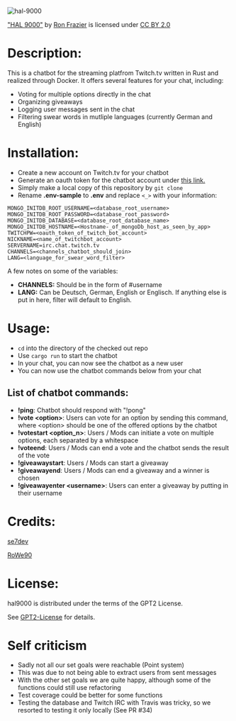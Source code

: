 ![hal-9000](https://live.staticflickr.com/1974/43234531050_c7a7f3ff1f.jpg)

["HAL 9000"](https://www.flickr.com/photos/tomronworldwide/43234531050) by [Ron Frazier](https://www.flickr.com/photos/tomronworldwide/) is licensed under [CC BY 2.0](https://creativecommons.org/licenses/by/2.0/#)
# Description: 
This is a chatbot for the streaming platfrom Twitch.tv written in Rust and realized through Docker.
It offers several features for your chat, including:
- Voting for multiple options directly in the chat
- Organizing giveaways
- Logging user messages sent in the chat
- Filtering swear words in mutliple languages (currently German and English)

# Installation: 
- Create a new account on Twitch.tv for your chatbot
- Generate an oauth token for the chatbot account under [this link.](https://twitchapps.com/tmi/)
- Simply make a local copy of this repository by ``` git clone ```
- Rename **.env-sample** to **.env** and replace ```<_>``` with your information:
```
MONGO_INITDB_ROOT_USERNAME=<database_root_username>
MONGO_INITDB_ROOT_PASSWORD=<database_root_password>
MONGO_INITDB_DATABASE=<database_root_database_name>
MONGO_INITDB_HOSTNAME=<Hostname-_of_mongoDb_host_as_seen_by_app>
TWITCHPW=<oauth_token_of_twitch_bot_account>
NICKNAME=<name_of_twitchbot_account>
SERVERNAME=irc.chat.twitch.tv
CHANNELS=<channels_chatbot_should_join>
LANG=<language_for_swear_word_filter>
```
A few notes on some of the variables:

- **CHANNELS:** Should be in the form of #username
- **LANG:** Can be Deutsch, German, English or Englisch. If anything else is put in here, filter will default to English.

# Usage: 
- ```cd``` into the directory of the checked out repo
- Use ```cargo run``` to start the chatbot
- In your chat, you can now see the chatbot as a new user
- You can now use the chatbot commands below from your chat

## List of chatbot commands:
- **!ping**: Chatbot should respond with "!pong"
- **!vote <option\>**: Users can vote for an option by sending this command, where <option\> should be one of the offered options by the chatbot
- **!votestart <option_n\>**: Users / Mods can initiate a vote on multiple options, each separated by a whitespace
- **!voteend**: Users / Mods can end a vote and the chatbot sends the result of the vote
- **!giveawaystart**: Users / Mods can start a giveaway
- **!giveawayend**: Users / Mods can end a giveaway and a winner is chosen
- **!giveawayenter <username\>**: Users can enter a giveaway by putting in their username


# Credits: 

[se7dev](https://github.com/se7dev)

[RoWe90](https://github.com/RoWe90)

# License: 
hal9000 is distributed under the terms of the GPT2 License.

See [GPT2-License](https://www.gnu.org/licenses/old-licenses/gpl-2.0.html) for details.

# Self criticism
- Sadly not all our set goals were reachable (Point system)
- This was due to not being able to extract users from sent messages
- With the other set goals we are quite happy, although some of the functions could still use refactoring
- Test coverage could be better for some functions
- Testing the database and Twitch IRC with Travis was tricky, so we resorted to testing it only locally (See PR #34)
